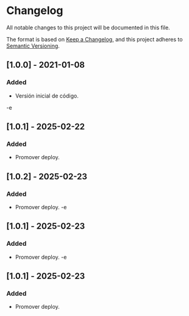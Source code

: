 # Changelog
All notable changes to this project will be documented in this file.

The format is based on [Keep a Changelog](https://keepachangelog.com/en/1.0.0/),
and this project adheres to [Semantic Versioning](https://semver.org/spec/v2.0.0.html).

## [1.0.0] - 2021-01-08
### Added
- Versión inicial de código.

-e 
## [1.0.1] - 2025-02-22
### Added
- Promover deploy.

## [1.0.2] - 2025-02-23
### Added
- Promover deploy.
-e 
## [1.0.1] - 2025-02-23
### Added
- Promover deploy.
-e 
## [1.0.1] - 2025-02-23
### Added
- Promover deploy.
